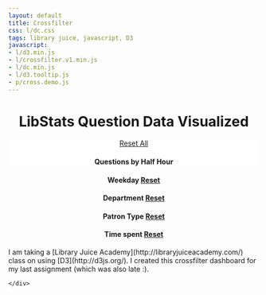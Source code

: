 ```yaml
---
layout: default
title: Crossfilter
css: l/dc.css
tags: library juice, javascript, D3
javascript:
- l/d3.min.js
- l/crossfilter.v1.min.js
- l/dc.min.js
- l/d3.tooltip.js
- p/cross.demo.js 
---
```

<style>
	h1, 
	h4,
	#question_half_hour,
	#question_weekday,
	#location_name,
	#patron_type,
	#time_spent,
	.jumbotron {
		text-align: center; 
	}
	#question_half_hour {
		float:none;
	}
	.jumbotron {
		background-color: white; 
		margin-bottom: 0px; 
		padding-bottom: 0px;

	}
	#small-charts {
		clear:both;
	}
	rect.selected,
	.pie-slice.selected {
		opacity: 1; 
	}
	rect.deselected,
	.pie-slice.deselected {
		opacity: .4; 
	}
	.x.axis text {
    	text-anchor: end !important;
    	transform: rotate(-45deg);
	}
	.dc-chart .selected path {
		stroke: #FFF;
	}
	.dc-chart g.row text {
		fill: rgb(5, 5, 5);
	}
	.center-text {
		font-size: 20px; 
	}
	svg:not(:root) {
		overflow: overlay;
	}
	.hide {
		display: none; 
	}
</style>
<h1>LibStats Question Data Visualized</h1>
<div class="jumbotron">
<a class="btn btn-warning btn-lg" href="javascript:dc.filterAll();dc.renderAll();">Reset All</a>
	<h4>Questions by Half Hour</h4>
	<div id="question_half_hour"></div>
</div>	
<div class="row" id="small-charts">
	<div class="col-md-3" id="question_weekday">
		<h4>Weekday <a class="btn btn-default btn-sm" href="javascript:question_weekday_chart.filterAll();dc.redrawAll();">Reset</a></h4>
	</div>
	<div class="col-md-3" id="location_name">
		<h4>Department <a class="btn btn-default btn-sm" href="javascript:location_name_chart.filterAll();dc.redrawAll()">Reset</a></h4>
	</div>
	<div class="col-md-3" id="patron_type">
		<h4>Patron Type <a class="btn btn-default btn-sm" href="javascript:patron_type_chart.filterAll();dc.redrawAll();">Reset</a></h4>
	</div>
	<div class="col-md-3" id="time_spent">
		<h4>Time spent <a class="btn btn-default btn-sm" href="javascript:time_spent_chart.filterAll();dc.redrawAll();">Reset</a></h4>
	</div>
</div> 	
<div class="row">
	<div class="col-md-6 col-md-offset-3">
	<p>I am taking a [Library Juice Academy](http://libraryjuiceacademy.com/) class on using [D3](http://d3js.org/). I created this crossfilter dashboard for my last assignment (which was also late :).</p>

	</div>
<div>